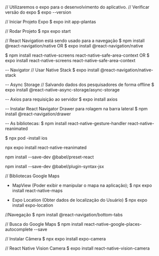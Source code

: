 // Utilizaremos o expo para o desenvolvimento do aplicativo.
// Verificar versão do expo
$ expo --version

// Iniciar Projeto Expo
$ expo init app-plantas

// Rodar Projeto
$ npx expo start

// React Navigation está sendo usado para a navegação
$ npm install @react-navigation/native
OR
$ expo install @react-navigation/native  

$ npm install react-native-screens react-native-safe-area-context
OR
$ expo install react-native-screens react-native-safe-area-context

-- Navigator
// Usar Native Stack
$ expo install @react-navigation/native-stack

-- Async Storage
// Salvando dados dos pesquisadores de forma offline 
$ expo install @react-native-async-storage/async-storage

-- Axios para requisição ao servidor
$ expo install axios

-- Instalar React Navigator Drawer para rolagem na barra lateral
$ npm install @react-navigation/drawer

-- As bibliotecas:
$ npm install react-native-gesture-handler react-native-reanimated

$ npx pod -install ios

npx expo install react-native-reanimated

npm install --save-dev @babel/preset-react

npm install --save-dev @babel/plugin-syntax-jsx

// Bibliotecas Google Maps

- MapView (Poder exibir e manipular o mapa na aplicação);
$ npx expo install react-native-maps

- Expo Location (Obter dados de localização do Usuário)
$ npx expo install expo-location

//Navegação
$ npm install @react-navigation/bottom-tabs

// Busca do Google Maps
$ npm install react-native-google-places-autocomplete --save

// Instalar Câmera
$ npx expo install expo-camera

// React Native Vision Camera 
$ expo install react-native-vision-camera